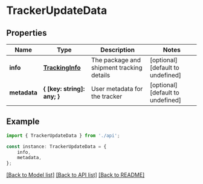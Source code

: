 # TrackerUpdateData


## Properties

Name | Type | Description | Notes
------------ | ------------- | ------------- | -------------
**info** | [**TrackingInfo**](TrackingInfo.md) | The package and shipment tracking details | [optional] [default to undefined]
**metadata** | **{ [key: string]: any; }** | User metadata for the tracker | [optional] [default to undefined]

## Example

```typescript
import { TrackerUpdateData } from './api';

const instance: TrackerUpdateData = {
    info,
    metadata,
};
```

[[Back to Model list]](../README.md#documentation-for-models) [[Back to API list]](../README.md#documentation-for-api-endpoints) [[Back to README]](../README.md)
